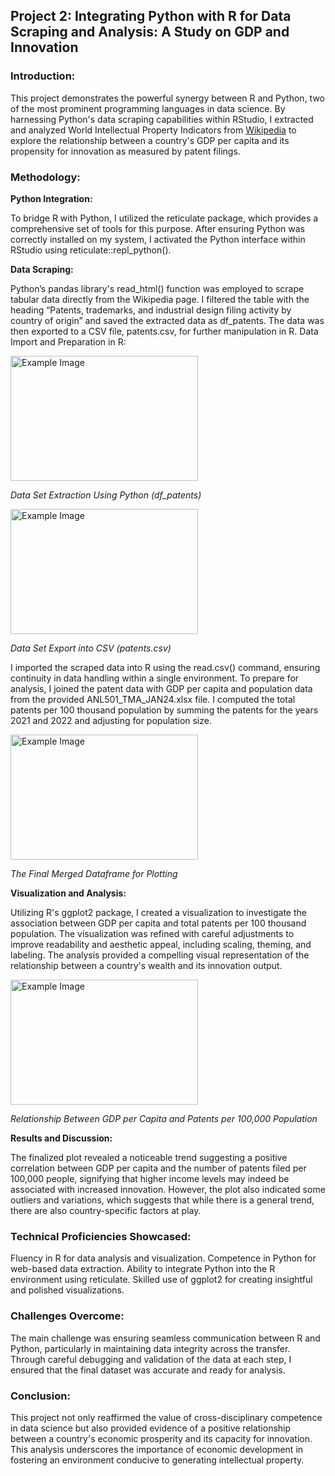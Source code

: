 ## Project 2: Integrating Python with R for Data Scraping and Analysis: A Study on GDP and Innovation


### Introduction:
This project demonstrates the powerful synergy between R and Python, two of the most prominent programming languages in data science. By harnessing Python's data scraping capabilities within RStudio, I extracted and analyzed World Intellectual Property Indicators from [Wikipedia](https://en.wikipedia.org/wiki/World_Intellectual_Property_Indicators) to explore the relationship between a country's GDP per capita and its propensity for innovation as measured by patent filings.


### Methodology:

**Python Integration:**

To bridge R with Python, I utilized the reticulate package, which provides a comprehensive set of tools for this purpose.
After ensuring Python was correctly installed on my system, I activated the Python interface within RStudio using reticulate::repl_python().

**Data Scraping:**

Python’s pandas library's read_html() function was employed to scrape tabular data directly from the Wikipedia page.
I filtered the table with the heading “Patents, trademarks, and industrial design filing activity by country of origin” and saved the extracted data as df_patents.
The data was then exported to a CSV file, patents.csv, for further manipulation in R.
Data Import and Preparation in R:

<img src="img/Df_patents.jpg" alt="Example Image" width="300" height="200">
<p><em>Data Set Extraction Using Python (df_patents)</em></p>

<img src="img/CSV_patents.jpg" alt="Example Image" width="300" height="200">
<p><em>Data Set Export into CSV (patents.csv)</em></p>

I imported the scraped data into R using the read.csv() command, ensuring continuity in data handling within a single environment.
To prepare for analysis, I joined the patent data with GDP per capita and population data from the provided ANL501_TMA_JAN24.xlsx file.
I computed the total patents per 100 thousand population by summing the patents for the years 2021 and 2022 and adjusting for population size.

<img src="img/Question_E_Merged.jpg" alt="Example Image" width="300" height="200">
<p><em>The Final Merged Dataframe for Plotting</em></p>


**Visualization and Analysis:**

Utilizing R's ggplot2 package, I created a visualization to investigate the association between GDP per capita and total patents per 100 thousand population.
The visualization was refined with careful adjustments to improve readability and aesthetic appeal, including scaling, theming, and labeling.
The analysis provided a compelling visual representation of the relationship between a country's wealth and its innovation output.

<img src="img/Question_E.png" alt="Example Image" width="300" height="200">
<p><em>Relationship Between GDP per Capita and Patents per 100,000 Population</em></p>

**Results and Discussion:**

The finalized plot revealed a noticeable trend suggesting a positive correlation between GDP per capita and the number of patents filed per 100,000 people, signifying that higher income levels may indeed be associated with increased innovation. However, the plot also indicated some outliers and variations, which suggests that while there is a general trend, there are also country-specific factors at play.


### Technical Proficiencies Showcased:
Fluency in R for data analysis and visualization.
Competence in Python for web-based data extraction.
Ability to integrate Python into the R environment using reticulate.
Skilled use of ggplot2 for creating insightful and polished visualizations.


### Challenges Overcome:
The main challenge was ensuring seamless communication between R and Python, particularly in maintaining data integrity across the transfer. Through careful debugging and validation of the data at each step, I ensured that the final dataset was accurate and ready for analysis.


### Conclusion:
This project not only reaffirmed the value of cross-disciplinary competence in data science but also provided evidence of a positive relationship between a country's economic prosperity and its capacity for innovation. This analysis underscores the importance of economic development in fostering an environment conducive to generating intellectual property.